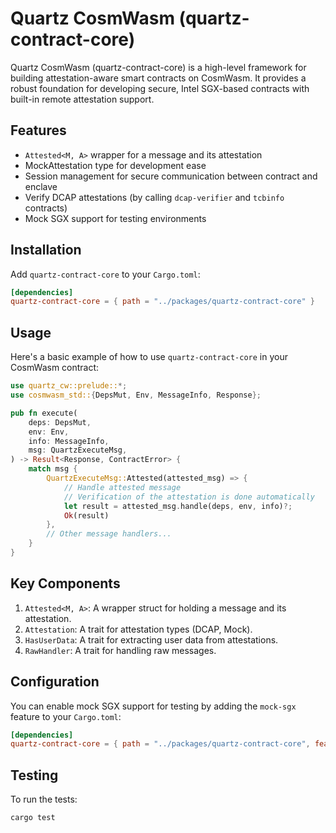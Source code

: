 
# Quartz CosmWasm (quartz-contract-core)

Quartz CosmWasm (quartz-contract-core) is a high-level framework for building attestation-aware smart contracts on CosmWasm. It provides a robust foundation for developing secure, Intel SGX-based contracts with built-in remote attestation support.

## Features

- `Attested<M, A>` wrapper for a message and its attestation
- MockAttestation type for development ease 
- Session management for secure communication between contract and enclave
- Verify DCAP attestations (by calling `dcap-verifier` and `tcbinfo` contracts) 
- Mock SGX support for testing environments

## Installation

Add `quartz-contract-core` to your `Cargo.toml`:

```toml
[dependencies]
quartz-contract-core = { path = "../packages/quartz-contract-core" }
```

## Usage

Here's a basic example of how to use `quartz-contract-core` in your CosmWasm contract:

```rust
use quartz_cw::prelude::*;
use cosmwasm_std::{DepsMut, Env, MessageInfo, Response};

pub fn execute(
    deps: DepsMut,
    env: Env,
    info: MessageInfo,
    msg: QuartzExecuteMsg,
) -> Result<Response, ContractError> {
    match msg {
        QuartzExecuteMsg::Attested(attested_msg) => {
            // Handle attested message
            // Verification of the attestation is done automatically
            let result = attested_msg.handle(deps, env, info)?;
            Ok(result)
        },
        // Other message handlers...
    }
}
```

## Key Components

1. `Attested<M, A>`: A wrapper struct for holding a message and its attestation.
2. `Attestation`: A trait for attestation types (DCAP, Mock).
3. `HasUserData`: A trait for extracting user data from attestations.
4. `RawHandler`: A trait for handling raw messages.

## Configuration

You can enable mock SGX support for testing by adding the `mock-sgx` feature to your `Cargo.toml`:

```toml
[dependencies]
quartz-contract-core = { path = "../packages/quartz-contract-core", features = ["mock-sgx"] }
```

## Testing

To run the tests:

```sh
cargo test
```
